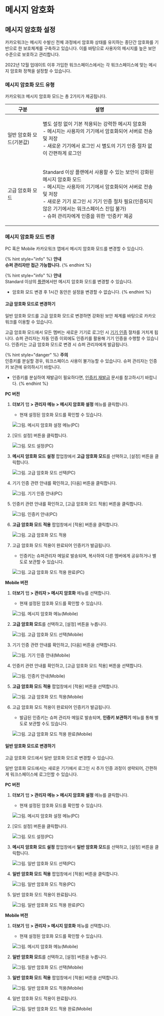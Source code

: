 # 메시지 암호화

## 메시지 암호화 설정

카카오워크는 메시지 수발신 전체 과정에서 암호화 상태를 유지하는 종단간 암호화를 기반으로 한 보호체계를 구축하고 있습니다. 이를 바탕으로 사용자의 메시지를 높은 보안 수준으로 보호하고 관리합니다.

2022년 12월 업데이트 이후 가입한 워크스페이스에서는 각 워크스페이스에 맞는 메시지 암호화 정책을 설정할 수 있습니다.

### 메시지 암호화 모드 유형

카카오워크 메시지 암호화 모드는 총 2가지가 제공됩니다.

| 구분             | 설명                                                                                                                                                                                |
| -------------- | --------------------------------------------------------------------------------------------------------------------------------------------------------------------------------- |
| 일반 암호화 모드(기본값) | <p>별도 설정 없이 기본 적용되는 강력한 메시지 암호화<br>- 메시지는 사용자의 기기에서 암호화되어 서버로 전송 및 저장<br>- 새로운 기기에서 로그인 시 별도의 기기 인증 절차 없이 간편하게 로그인</p>                                                            |
| 고급 암호화 모드      | <p>Standard 이상 플랜에서 사용할 수 있는 보안이 강화된 메시지 암호화 모드<br>- 메시지는 사용자의 기기에서 암호화되어 서버로 전송 및 저장<br>- 새로운 기기 로그인 시 기기 인증 절차 필요(인증되지 않은 기기에서는 워크스페이스 진입 불가)<br>- 슈퍼 관리자에게 인증을 위한 ‘인증키’ 제공</p> |

### 메시지 암호화 모드 변경

PC 혹은 Mobile 카카오워크 앱에서 메시지 암호화 모드를 변경할 수 있습니다.

{% hint style="info" %}
**안내**\
**슈퍼 관리자만 접근 가능합니다.**
{% endhint %}

{% hint style="info" %}
**안내**\
Standard 이상의 [플랜](https://www.kakaowork.com/pricing)에서만 메시지 암호화 모드를 변경할 수 있습니다.

* 암호화 모드 변경 후 1시간 동안은 설정을 변경할 수 없습니다.
{% endhint %}

#### 고급 암호화 모드로 변경하기

일반 암호화 모드를 고급 암호화 모드로 변경하면 강화된 보안 체계를 바탕으로 카카오워크를 이용할 수 있습니다.

고급 암호화 모드에서 모든 멤버는 새로운 기기로 로그인 시 [기기 인증](https://www.notion.so/e058b8ddd43b42b297b72e5cf128456f) 절차를 거치게 됩니다. 슈퍼 관리자는 자동 인증 이외에도 인증키를 활용해 기기 인증을 수행할 수 있습니다. 인증키는 고급 암호화 모드로 변경 시 슈퍼 관리자에게 발급됩니다.

{% hint style="danger" %}
**주의**\
인증키를 분실할 경우, 워크스페이스 사용이 불가능할 수 있습니다. 슈퍼 관리자는 인증키 보관에 유의하시기 바랍니다.

* 인증키를 분실하여 재발급이 필요하다면, [인증키 재발급](https://www.notion.so/3682c3bd61314b4090e104eecec2070a) 문서를 참고하시기 바랍니다.
{% endhint %}

**PC 버전**

1.  **더보기** 탭 **> 관리자 메뉴 > 메시지 암호화 설정** 메뉴를 클릭합니다.

    * 현재 설정된 암호화 모드를 확인할 수 있습니다.

    ![그림. 메시지 암호화 설정 메뉴(PC)](https://t1.kakaocdn.net/service_kep_docpublish/Figma/%5B%EA%B4%80%EB%A6%AC%EC%9E%90%20%EA%B0%80%EC%9D%B4%EB%93%9C%5D%20Kakao%20Work/%EB%A9%94%EC%8B%9C%EC%A7%80%20%EC%95%94%ED%98%B8%ED%99%94%20%EC%84%A4%EC%A0%95%20%EB%A9%94%EB%89%B4pc.png)


2.  [모드 설정] 버튼을 클릭합니다.

    ![그림. 모드 설정(PC)](https://t1.kakaocdn.net/service_kep_docpublish/Figma/%5B%EA%B4%80%EB%A6%AC%EC%9E%90%20%EA%B0%80%EC%9D%B4%EB%93%9C%5D%20Kakao%20Work/%EB%AA%A8%EB%93%9C%EC%84%A4%EC%A0%95pc.png)


3.  **메시지 암호화 모드 설정** 팝업창에서 **고급 암호화 모드**를 선택하고, \[설정] 버튼을 클릭합니다.

    ![그림. 고급 암호화 모드 선택(PC)](https://t1.kakaocdn.net/service_kep_docpublish/Figma/%5B%EA%B4%80%EB%A6%AC%EC%9E%90%20%EA%B0%80%EC%9D%B4%EB%93%9C%5D%20Kakao%20Work/%EA%B3%A0%EA%B8%89%EC%95%94%ED%98%B8%ED%99%94%20%EB%AA%A8%EB%93%9C%20%EC%84%A0%ED%83%9Dpc.png)


4.  기기 인증 관련 안내를 확인하고, \[다음] 버튼을 클릭합니다.

    ![그림. 기기 인증 안내(PC)](https://t1.kakaocdn.net/service_kep_docpublish/Figma/%5B%EA%B4%80%EB%A6%AC%EC%9E%90%20%EA%B0%80%EC%9D%B4%EB%93%9C%5D%20Kakao%20Work/%EA%B8%B0%EA%B8%B0%EC%9D%B8%EC%A6%9D%20%EC%95%88%EB%82%B4pc.png)


5.  인증키 관련 안내를 확인하고, \[고급 암호화 모드 적용] 버튼을 클릭합니다.

    ![그림. 인증키 안내(PC)](https://t1.kakaocdn.net/service_kep_docpublish/Figma/%5B%EA%B4%80%EB%A6%AC%EC%9E%90%20%EA%B0%80%EC%9D%B4%EB%93%9C%5D%20Kakao%20Work/%EC%9D%B8%EC%A6%9D%ED%82%A4%20%EC%95%88%EB%82%B4pc.png)


6.  **고급 암호화 모드 적용** 팝업창에서 \[적용] 버튼을 클릭합니다.

    ![그림. 고급 암호화 모드 적용](https://t1.kakaocdn.net/service_kep_docpublish/Figma/%5B%EA%B4%80%EB%A6%AC%EC%9E%90%20%EA%B0%80%EC%9D%B4%EB%93%9C%5D%20Kakao%20Work/%EA%B3%A0%EA%B8%89%20%EC%95%94%ED%98%B8%ED%99%94%20%EB%AA%A8%EB%93%9C%20%EC%A0%81%EC%9A%A9.png)


7.  고급 암호화 모드 적용이 완료되어 인증키가 발급됩니다.

    * 인증키는 슈퍼관리자 메일로 발송되며, 복사하여 다른 멤버에게 공유하거나 별도로 보관할 수 있습니다.

    ![그림. 고급 암호화 모드 적용 완료(PC)](https://t1.kakaocdn.net/service_kep_docpublish/Figma/%5B%EA%B4%80%EB%A6%AC%EC%9E%90%20%EA%B0%80%EC%9D%B4%EB%93%9C%5D%20Kakao%20Work/%EA%B3%A0%EA%B8%89%20%EC%95%94%ED%98%B8%ED%99%94%20%EB%AA%A8%EB%93%9C%20%EC%A0%81%EC%9A%A9%20%EC%99%84%EB%A3%8Cpc.png)

**Mobile 버전**

1.  **더보기** 탭 **> 관리자 > 메시지 암호화** 메뉴를 선택합니다.

    * 현재 설정된 암호화 모드를 확인할 수 있습니다.

    ![그림. 메시지 암호화 메뉴(Mobile)](https://t1.kakaocdn.net/service_kep_docpublish/Figma/%5B%EA%B4%80%EB%A6%AC%EC%9E%90%20%EA%B0%80%EC%9D%B4%EB%93%9C%5D%20Kakao%20Work/%EB%A9%94%EC%8B%9C%EC%A7%80%20%EC%95%94%ED%98%B8%ED%99%94%EB%A9%94%EB%89%B4mobile.png)


2.  **고급 암호화 모드**를 선택하고, \[설정] 버튼을 누릅니다.

    ![그림. 고급 암호화 모드 선택(Mobile)](https://t1.kakaocdn.net/service_kep_docpublish/Figma/%5B%EA%B4%80%EB%A6%AC%EC%9E%90%20%EA%B0%80%EC%9D%B4%EB%93%9C%5D%20Kakao%20Work/%EA%B3%A0%EA%B8%89%20%EC%95%94%ED%98%B8%ED%99%94%20%EB%AA%A8%EB%93%9C%20%EC%84%A0%ED%83%9Dmobile.png)


3.  기기 인증 관련 안내를 확인하고, \[다음] 버튼을 선택합니다.

    ![그림. 기기 인증 안내(Mobile)](https://t1.kakaocdn.net/service_kep_docpublish/Figma/%5B%EA%B4%80%EB%A6%AC%EC%9E%90%20%EA%B0%80%EC%9D%B4%EB%93%9C%5D%20Kakao%20Work/%EA%B8%B0%EA%B8%B0%EC%9D%B8%EC%A6%9D%20%EC%95%88%EB%82%B4mobile.png)


4.  인증키 관련 안내를 확인하고, \[고급 암호화 모드 적용] 버튼을 선택합니다.

    ![그림. 인증키 안내(Mobile)](https://t1.kakaocdn.net/service_kep_docpublish/Figma/%5B%EA%B4%80%EB%A6%AC%EC%9E%90%20%EA%B0%80%EC%9D%B4%EB%93%9C%5D%20Kakao%20Work/%EC%9D%B8%EC%A6%9D%ED%82%A4%20%EC%95%88%EB%82%B4mobile.png)


5.  **고급 암호화 모드 적용** 팝업창에서 \[적용] 버튼을 선택합니다.

    ![그림. 고급 암호화 모드 적용(Mobile)](https://t1.kakaocdn.net/service_kep_docpublish/Figma/%5B%EA%B4%80%EB%A6%AC%EC%9E%90%20%EA%B0%80%EC%9D%B4%EB%93%9C%5D%20Kakao%20Work/%EA%B3%A0%EA%B8%89%20%EC%95%94%ED%98%B8%ED%99%94%EB%AA%A8%EB%93%9C%20%EC%A0%81%EC%9A%A9mobile.png)


6.  고급 암호화 모드 적용이 완료되어 인증키가 발급됩니다.

    * 발급된 인증키는 슈퍼 관리자 메일로 발송되며, **인증키 보관하기** 메뉴를 통해 별도로 보관할 수도 있습니다.

    ![그림. 고급 암호화 모드 적용 완료(Mobile)](https://t1.kakaocdn.net/service_kep_docpublish/Figma/%5B%EA%B4%80%EB%A6%AC%EC%9E%90%20%EA%B0%80%EC%9D%B4%EB%93%9C%5D%20Kakao%20Work/%EA%B3%A0%EA%B8%89%20%EC%95%94%ED%98%B8%ED%99%94%20%EB%AA%A8%EB%93%9C%20%EC%A0%81%EC%9A%A9%20%EC%99%84%EB%A3%8Cmobile.png)

#### 일반 암호화 모드로 변경하기

고급 암호화 모드에서 일반 암호화 모드로 변경할 수 있습니다.

일반 암호화 모드에서는 새로운 기기에서 로그인 시 추가 인증 과정이 생략되어, 간편하게 워크스페이스에 로그인할 수 있습니다.

**PC 버전**

1.  **더보기** 탭 **> 관리자 메뉴 > 메시지 암호화 설정** 메뉴를 클릭합니다.

    * 현재 설정된 암호화 모드를 확인할 수 있습니다.

    ![그림. 메시지 암호화 설정 메뉴(PC)](https://t1.kakaocdn.net/service_kep_docpublish/Figma/%5B%EA%B4%80%EB%A6%AC%EC%9E%90%20%EA%B0%80%EC%9D%B4%EB%93%9C%5D%20Kakao%20Work/%EB%A9%94%EC%8B%9C%EC%A7%80%20%EC%95%94%ED%98%B8%ED%99%94%20%EC%84%A4%EC%A0%95%20%EB%A9%94%EB%89%B4pc.png)


2.  \[모드 설정] 버튼을 클릭합니다.

    ![그림. 모드 설정(PC)](https://t1.kakaocdn.net/service_kep_docpublish/Figma/%5B%EA%B4%80%EB%A6%AC%EC%9E%90%20%EA%B0%80%EC%9D%B4%EB%93%9C%5D%20Kakao%20Work/%EB%AA%A8%EB%93%9C%EC%84%A4%EC%A0%95pc.png)


3.  **메시지 암호화 모드 설정** 팝업창에서 **일반 암호화 모드**를 선택하고, \[설정] 버튼을 클릭합니다.

    ![그림. 일반 암호화 모드 선택(PC)](https://t1.kakaocdn.net/service_kep_docpublish/Figma/%5B%EA%B4%80%EB%A6%AC%EC%9E%90%20%EA%B0%80%EC%9D%B4%EB%93%9C%5D%20Kakao%20Work/%EC%9D%BC%EB%B0%98%20%EC%95%94%ED%98%B8%ED%99%94%EB%AA%A8%EB%93%9C%20%EC%84%A0%ED%83%9Dpc.png)


4.  **일반 암호화 모드 적용** 팝업창에서 \[적용] 버튼을 클릭합니다.

    ![그림. 일반 암호화 모드 적용(PC)](https://t1.kakaocdn.net/service_kep_docpublish/Figma/%5B%EA%B4%80%EB%A6%AC%EC%9E%90%20%EA%B0%80%EC%9D%B4%EB%93%9C%5D%20Kakao%20Work/%EC%9D%BC%EB%B0%98%20%EC%95%94%ED%98%B8%ED%99%94%20%EB%AA%A8%EB%93%9C%20%EC%A0%81%EC%9A%A9pc.png)


5.  일반 암호화 모드 적용이 완료됩니다.

    ![그림. 일반 암호화 모드 적용 완료(PC)](https://t1.kakaocdn.net/service_kep_docpublish/Figma/%5B%EA%B4%80%EB%A6%AC%EC%9E%90%20%EA%B0%80%EC%9D%B4%EB%93%9C%5D%20Kakao%20Work/%EC%9D%BC%EB%B0%98%20%EC%95%94%ED%98%B8%ED%99%94%20%EB%AA%A8%EB%93%9C%20%EC%A0%81%EC%9A%A9%20%EC%99%84%EB%A3%8Cpc.png)

**Mobile 버전**

1.  **더보기** 탭 **> 관리자 > 메시지 암호화** 메뉴를 선택합니다.

    * 현재 설정된 암호화 모드를 확인할 수 있습니다.

    ![그림. 메시지 암호화 메뉴(Mobile)](https://t1.kakaocdn.net/service_kep_docpublish/Figma/%5B%EA%B4%80%EB%A6%AC%EC%9E%90%20%EA%B0%80%EC%9D%B4%EB%93%9C%5D%20Kakao%20Work/%EB%A9%94%EC%8B%9C%EC%A7%80%20%EC%95%94%ED%98%B8%ED%99%94%EB%A9%94%EB%89%B4mobile.png)


2.  **일반 암호화 모드**를 선택하고, \[설정] 버튼을 누릅니다.

    ![그림. 일반 암호화 모드 선택(Mobile)](https://t1.kakaocdn.net/service_kep_docpublish/Figma/%5B%EA%B4%80%EB%A6%AC%EC%9E%90%20%EA%B0%80%EC%9D%B4%EB%93%9C%5D%20Kakao%20Work/%EC%9D%BC%EB%B0%98%20%EC%95%94%ED%98%B8%ED%99%94%20%EB%AA%A8%EB%93%9C%20%EC%84%A0%ED%83%9Dmobile.png)


3.  **일반 암호화 모드 적용** 팝업창에서 \[적용] 버튼을 선택합니다.

    ![그림. 일반 암호화 모드 적용(Mobile)](https://t1.kakaocdn.net/service_kep_docpublish/Figma/%5B%EA%B4%80%EB%A6%AC%EC%9E%90%20%EA%B0%80%EC%9D%B4%EB%93%9C%5D%20Kakao%20Work/%EC%9D%BC%EB%B0%98%20%EC%95%94%ED%98%B8%ED%99%94%20%EB%AA%A8%EB%93%9C%20%EC%A0%81%EC%9A%A9mobile.png)


4.  일반 암호화 모드 적용이 완료됩니다.

    ![그림. 일반 암호화 모드 적용 완료(Mobile)](https://t1.kakaocdn.net/service_kep_docpublish/Figma/%5B%EA%B4%80%EB%A6%AC%EC%9E%90%20%EA%B0%80%EC%9D%B4%EB%93%9C%5D%20Kakao%20Work/%EC%9D%BC%EB%B0%98%20%EC%95%94%ED%98%B8%ED%99%94%20%EB%AA%A8%EB%93%9C%20%EC%A0%81%EC%9A%A9%20%EC%99%84%EB%A3%8Cmobile.png)
